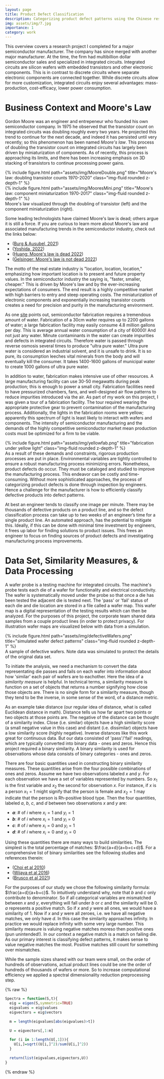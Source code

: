 ```yaml
---
layout: page
title: Product Defect Classification
description: Categorizing product defect patterns using the Chinese restaurant process and the Indian buffet process
img: assets/img/7.jpg
importance: 1
category: work
---
```


This overview covers a research project I completed for a major semiconductor manufacturer. The company has since merged with another major manufacturer. At the time, the firm had multibillion dollar semiconductor sales and specialized in integrated circuits. Integrated circuits are silicon wafers with embedded transistors and other electronic components. This is in contrast to discrete circuits where separate electronic components are connected together. While discrete circuits allow for more customization, integrated circuits enjoy several advantages: mass-production, cost-efficacy, lower power consumption. 

# Business Context and Moore's Law

Gordon Moore was an engineer and entrepeneur who founded his own semiconductor company.  In 1975 he observed that the transistor count on integrated circuits was doubling roughly every two years. He projected this trend to continue for the next decade, and indeed it has persisted until very recently; so this phenomenon has been named *Moore's law*. This process of doubling the transistor count on integrated circuits has largely been driven by miniaturization of components. As of recently, this process is approaching its limits, and there has been increasing emphasis on 3D stacking of transistors to continue processing power gains. 

<div class="row">
    <div class="col-sm mt-3 mt-md-0">
        {% include figure.html path="assets/img/MooreDouble.png" title="Moore's law: doubling transistor counts 1970-2020" class="img-fluid rounded z-depth-1" %}
    </div>
    <div class="col-sm mt-3 mt-md-0">
        {% include figure.html path="assets/img/MooresMini.png" title="Moore's law: component miniaturization 1970-2017" class="img-fluid rounded z-depth-1" %}
    </div>
</div>
<div class="caption">
    Moore's law visualized through the doubling of transistor (left) and the component miniaturization (right).
</div>

Some leading technologists have claimed Moore's law is dead; others argue it is still a force. If you are curious to learn more about Moore's law and associated manufacturing trends in the semiconductor industry, check out the links below:

* (<a href="https://doi.org/10.1371/journal.pone.0256245">Burg & Ausubel, 2021</a>)
* (<a href="https://blog.nisshinbo-microdevices.co.jp/en/process">Yoshida, 2022</a>)
* (<a href="https://www.marketwatch.com/story/moores-laws-dead-nvidia-ceo-jensen-says-in-justifying-gaming-card-price-hike-11663798618">Huang: Moore's law is dead 2022</a>)
* (<a href="https://arstechnica.com/gadgets/2022/09/the-intel-arc-a770-gpu-launches-october-12-for-329/">Gelsinger: Moore's law is not dead 2022</a>)

The motto of the real estate industry is "location, location, location," emphasizing how important location is to present and future property values. In the semiconductor industry the saying is, "faster, smaller, cheaper." This is driven by Moore's law and by the ever-increasing expectations of consumers. The end result is a highly competitive market with high barriers to entry and steep operating costs. The miniaturization of electronic components and exponentially increasing transistor counts creates a need for precision and purity in the manufacturing environment. 

As one <a href="https://www.chinawaterrisk.org/resources/analysis-reviews/8-things-you-should-know-about-water-and-semiconductors/">site</a> points out, semiconductor fabrication requires a tremendous amount of water. Fabrication of a 30cm wafer requires up to 2200 gallons of water; a large fabrication facility may easily consume 4.8 million gallons per day. This is average annual water consumption of a city of 60000! And not just any water. Minute contaminants in the water can create impurities and defects in integrated circuits. Therefore water is passed through reverse osmosis several times to produce "ultra pure water." Ultra pure water is considered an industrial solvent, and it is unsafe to drink. It is so pure, its consumption leeches vital minerals from the body and will eventually kill the consumer. It takes 1400-1600 gallons of municipal water to create 1000 gallons of ultra pure water.

In addition to water, fabrication makes intensive use of other resources. A large manufacturing facility can use 30-50 megawatts during peak production; this is enough to power a small city. Fabrication facilities need to have pressurized chambers, fans, and well-designed air flow patterns to reduce impurities introduced via the air. As part of my work on this project, I was given a tour of a fabrication facility. The tour required wearing the appropriate protective gear to prevent contamination of the manufacturing process. Additionally, the lights in the fabrication rooms were yellow; apparently this spectrum of light is least likely to interact with wafers and components. The intensity of semiconductor manufacturing and the demands of the highly competitive semiconductor market mean production costs must be optimized for a firm to be viable.
<div class="row">
    <div class="col-sm mt-3 mt-md-0">
        {% include figure.html path="assets/img/yellowfab.png" title="fabrication under yellow light" class="img-fluid rounded z-depth-1" %}
    </div>
</div>
As a result of these demands and constraints, rigorous production processes are put in place. Environmental variables are tightly controlled to ensure a robust manufacturing process minimizing errors. Nonetheless, product defects do occur. They must be cataloged and studied to improve the manufacturing process. This endeavor can be costly and time-consuming. Without more sophisticated approaches, the process of categorizing product defects is done through inspection by engineers. Hence a challenge for the manufacturer is how to efficiently classify defective products into defect patterns. 

At best an engineer tends to classify one image per minute. There may be thousands of defective products on a product line, and so the defect classification process can take up to two weeks of an engineer’s time for a single product line. An automated approach, has the potential to mitigate this. Ideally, if this can be done with minimal time investment by engineers, it frees up labor for finding solutions to product issues. This frees an engineer to focus on finding sources of product defects and investigating manufacturing process improvements.

# Data Set, Similarity Measures, & Data Processing 

A wafer probe is a testing machine for integrated circuits. The machine's probe tests each die of a wafer for functionality and electrical conductivity. The wafer is systematically moved under the probe so that once a die has been tested the adjacent die is tested next. The 'pass' or 'fail' status of each die and die location are stored in a file called a wafer map. This wafer map is a digital representation of the testing results which can then be analyzed. For the purposes of this project, the corporate team shared data samples from a couple product lines (in order to protect privacy). For illustration wafer maps are visualized below with data from a simulation. 

<div class="row">
    <div class="col-sm mt-3 mt-md-0">
        {% include figure.html path="assets/img/defectiveWafers.png" title="simulated wafer defect patterns" class="img-fluid rounded z-depth-1" %}
    </div>
</div>
<div class="caption">
    A sample of defective wafers. Note data was simulated to protect the details of the original data set.
</div>

To initiate the analysis, we need a mechanism to convert the data representating die passes and fails on each wafer into information about how 'similar' each pair of wafers are to eachother. Here the idea of a *similarity measure* is helpful. In technical terms, a similarity measure is function on a set of objects that returns a number signifying how close those objects are. There is no single form for a similarity measure, though they tend to be the inverse, in some sense of the word, of a distance metric.

As an example take distance (our regular idea of distance, what is called Euclidean distance in math). Distance tells us how far apart two points or two objects at those points are. The negative of the distance can be thought of a similarity index. Close (i.e. similar) objects have a high similarity score (a small negative value in this case) and distant (i.e. dissimilar) objects have a low similarity score (highly negative). Inverse distances like this work great for continuous data. But our data consisted of 'pass'/'fail' readings, which are typically converted into binary data - ones and zeros. Hence this project required a binary similarity. A binary similarity is used for observations whose data consists of binary categories - ones and zeros.

There are four basic quantities used in constructing binary similarity measures. These quantities arise from the four possible combinations of ones and zeros. Assume we have two observations labeled $x$ and $y$. For each observation we have a set of variables represented by numbers. So $x_1$ is the first variable and $x_2$ the second for observation $x$. For instance, if $x$ is a person $x_1=1$ might signify that the person is female and $x_2=1$ may indicate that the person is Rh-positive blood type. Then the four quantities, labeled $a$, $b$, $c$, and $d$ between two observations $x$ and $y$ are:

* **$a$**: # of $i$ where $x_i=1$ and $y_i=1$
* **$b$**: # of $i$ where $x_i=1$ and $y_i=0$
* **$c$**: # of $i$ where $x_i=0$ and $y_i=1$
* **$d$**: # of $i$ where $x_i=0$ and $y_i=0$

Using these quantities there are many ways to build similarities. The simplest is the total percentage of matches: $\frac{a+d}{a+b+c+d}$. For a comprehensive list of binary similarities see the following studies and references therein:

* (<a href="https://www.semanticscholar.org/paper/A-Survey-of-Binary-Similarity-and-Distance-Measures-Choi-Cha/b0d4dadbb6284373b504ef7aa0b74a571e222bc9">Choi et al 2010</a>)
* (<a href="https://bmcbioinformatics.biomedcentral.com/articles/10.1186/s12859-016-1392-z">Wijaya et al 2016</a>)
* (<a href="https://doi.org/10.1371/journal.pone.0247751">Brusco et al 2021</a>)

For the purposes of our study we chose the following similarity formula: $\frac{a+d}{a+b+c}$. To intuitively understand why, note that $b$ and $c$ only contribute to denominator. So if all categorical variables are mismatched between $x$ and $y$, everything will fall under $b$ or $c$ and the similarity will be $0$. $a$ represents a positive match. So if $x$ and $y$ were all ones, we would have a similarity of $1$. Now if $x$ and $y$ were all zeroes, i.e. we have all negative matches, we only have $d$. In this case the similarity approaches infinity. In practice we would replace infinity with some very large number. This similarity measure is valuing negative matches moreso then positive ones (pun unintended!). In our context a negative match is a match on failing die. As our primary interest is classifying defect patterns, it makes sense to value negative matches the most. Positive matches still count for something over mismatches.

While the sample sizes shared with our team were small, on the order of hundreds of observations, actual product lines could be one the order of hundreds of thousands of wafers or more. So to increase computational efficiency we applied a spectral dimensionality reduction preprocessing step.

{% raw %}
```r
Spectra = function(S,t){
  eig = eigen(S,symmetric=TRUE)
  eigvalues = eig$values
  eigvectors = eig$vectors
  
  m = length(eigvalues[abs(eigvalues)>t])
  
  U = eigvectors[,1:m]
  
  for (i in 1:length(U[,1])){
    U[i,]=sqrt((U[i,]^2)/sum(U[i,]^2))
  }
  
  return(list(eigvalues,eigvectors,U))
}
```
{% endraw %}
